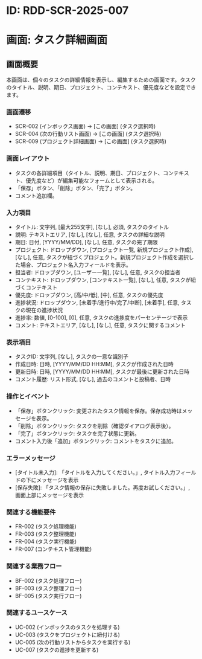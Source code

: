 # ID: RDD-SCR-2025-007

# 画面: タスク詳細画面

## 画面概要

本画面は、個々のタスクの詳細情報を表示し、編集するための画面です。タスクのタイトル、説明、期日、プロジェクト、コンテキスト、優先度などを設定できます。

### 画面遷移

- SCR-002 (インボックス画面) → [この画面] (タスク選択時)
- SCR-004 (次の行動リスト画面) → [この画面] (タスク選択時)
- SCR-009 (プロジェクト詳細画面) → [この画面] (タスク選択時)

### 画面レイアウト

- タスクの各詳細項目（タイトル、説明、期日、プロジェクト、コンテキスト、優先度など）が編集可能なフォームとして表示される。
- 「保存」ボタン、「削除」ボタン、「完了」ボタン。
- コメント追加欄。

### 入力項目

- タイトル: 文字列, [最大255文字], [なし], 必須, タスクのタイトル
- 説明: テキストエリア, [なし], [なし], 任意, タスクの詳細な説明
- 期日: 日付, [YYYY/MM/DD], [なし], 任意, タスクの完了期限
- プロジェクト: ドロップダウン, [プロジェクト一覧, 新規プロジェクト作成],
  [なし], 任意, タスクが紐づくプロジェクト。新規プロジェクト作成を選択した場合、プロジェクト名入力フィールドを表示。
- 担当者: ドロップダウン, [ユーザー一覧], [なし], 任意, タスクの担当者
- コンテキスト: ドロップダウン, [コンテキスト一覧],
  [なし], 任意, タスクが紐づくコンテキスト
- 優先度: ドロップダウン, [高/中/低], [中], 任意, タスクの優先度
- 進捗状況: ドロップダウン, [未着手/進行中/完了/中断],
  [未着手], 任意, タスクの現在の進捗状況
- 進捗率: 数値, [0-100], [0], 任意, タスクの進捗度をパーセンテージで表示
- コメント: テキストエリア, [なし], [なし], 任意, タスクに関するコメント

### 表示項目

- タスクID: 文字列, [なし], タスクの一意な識別子
- 作成日時: 日時, [YYYY/MM/DD HH:MM], タスクが作成された日時
- 更新日時: 日時, [YYYY/MM/DD HH:MM], タスクが最後に更新された日時
- コメント履歴: リスト形式, [なし], 過去のコメントと投稿者、日時

### 操作とイベント

- 「保存」ボタンクリック: 変更されたタスク情報を保存。保存成功時はメッセージを表示。
- 「削除」ボタンクリック: タスクを削除（確認ダイアログ表示後）。
- 「完了」ボタンクリック: タスクを完了状態に更新。
- コメント入力後「追加」ボタンクリック: コメントをタスクに追加。

### エラーメッセージ

- [タイトル未入力]: 「タイトルを入力してください。」, タイトル入力フィールドの下にメッセージを表示
- [保存失敗]: 「タスク情報の保存に失敗しました。再度お試しください。」, 画面上部にメッセージを表示

### 関連する機能要件

- FR-002 (タスク処理機能)
- FR-003 (タスク整理機能)
- FR-004 (タスク実行機能)
- FR-007 (コンテキスト管理機能)

### 関連する業務フロー

- BF-002 (タスク処理フロー)
- BF-003 (タスク整理フロー)
- BF-005 (タスク実行フロー)

### 関連するユースケース

- UC-002 (インボックスのタスクを処理する)
- UC-003 (タスクをプロジェクトに紐付ける)
- UC-005 (次の行動リストからタスクを実行する)
- UC-007 (タスクの進捗を更新する)
